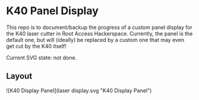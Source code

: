 # K40 Panel Display

This repo is to document/backup the progress of a custom panel display for the K40 laser cutter in Root Access Hackerspace.
Currently, the panel is the default one, but will (ideally) be replaced by a custom one that may even get cut by the K40 itself!

Current SVG state: not done.

## Layout
![K40 Display Panel](laser display.svg "K40 Display Panel")
